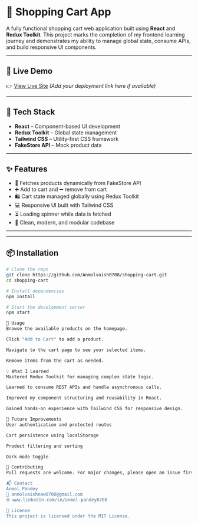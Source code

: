 # 🛒 Shopping Cart App

A fully functional shopping cart web application built using **React** and **Redux Toolkit**. This project marks the completion of my frontend learning journey and demonstrates my ability to manage global state, consume APIs, and build responsive UI components.

---

## 🚀 Live Demo

👉 [View Live Site](#) *(Add your deployment link here if available)*

---

## 🧰 Tech Stack

- **React** – Component-based UI development
- **Redux Toolkit** – Global state management
- **Tailwind CSS** – Utility-first CSS framework
- **FakeStore API** – Mock product data

---

## ✨ Features

- 🔄 Fetches products dynamically from FakeStore API
- ➕ Add to cart and ➖ remove from cart
- 🛍️ Cart state managed globally using Redux Toolkit
- 💻 Responsive UI built with Tailwind CSS
- ⏳ Loading spinner while data is fetched
- 🧹 Clean, modern, and modular codebase

---


---

## 📦 Installation

```bash
# Clone the repo
git clone https://github.com/Anmolvaish0708/shopping-cart.git
cd shopping-cart

# Install dependencies
npm install

# Start the development server
npm start

📖 Usage
Browse the available products on the homepage.

Click "Add to Cart" to add a product.

Navigate to the cart page to see your selected items.

Remove items from the cart as needed.

💡 What I Learned
Mastered Redux Toolkit for managing complex state logic.

Learned to consume REST APIs and handle asynchronous calls.

Improved my component structuring and reusability in React.

Gained hands-on experience with Tailwind CSS for responsive design.

🔮 Future Improvements
User authentication and protected routes

Cart persistence using localStorage

Product filtering and sorting

Dark mode toggle

🤝 Contributing
Pull requests are welcome. For major changes, please open an issue first to discuss what you'd like to change.

📬 Contact
Anmol Pandey
📧 anmolvaishnaw0708@gmail.com
🌐 www.linkedin.com/in/anmol-pandey0708

📄 License
This project is licensed under the MIT License.
